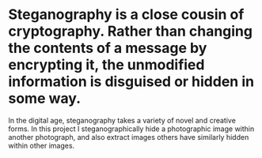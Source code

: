 # Steganography is a close cousin of cryptography. Rather than changing the contents of a message by encrypting it, the unmodified information is disguised or hidden in some way.
In the digital age, steganography takes a variety of novel and creative forms. In this project I steganographically hide a photographic image within another photograph, and also 
extract images others have similarly hidden within other images.
